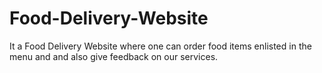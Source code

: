 # Food-Delivery-Website
It a Food Delivery Website where one can order food items enlisted in the menu and and also give feedback on our services.
